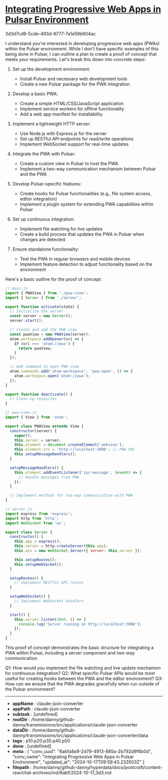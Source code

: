 # [Integrating Progressive Web Apps in Pulsar Environment](https://claude.ai/chat/6abfa8a9-2d79-4913-885a-2b792d9f6b0d)

3d3d7cd9-5cde-493d-9777-7a1e59b604ac

 I understand you're interested in developing progressive web apps (PWAs) within the Pulsar environment. While I don't have specific examples of this being done in Pulsar, I can outline a plan to create a proof of concept that meets your requirements. Let's break this down into concrete steps:

1. Set up the development environment:
   - Install Pulsar and necessary web development tools
   - Create a new Pulsar package for the PWA integration

2. Develop a basic PWA:
   - Create a simple HTML/CSS/JavaScript application
   - Implement service workers for offline functionality
   - Add a web app manifest for installability

3. Implement a lightweight HTTP server:
   - Use Node.js with Express.js for the server
   - Set up RESTful API endpoints for read/write operations
   - Implement WebSocket support for real-time updates

4. Integrate the PWA with Pulsar:
   - Create a custom view in Pulsar to host the PWA
   - Implement a two-way communication mechanism between Pulsar and the PWA

5. Develop Pulsar-specific features:
   - Create hooks for Pulsar functionalities (e.g., file system access, editor integration)
   - Implement a plugin system for extending PWA capabilities within Pulsar

6. Set up continuous integration:
   - Implement file watching for live updates
   - Create a build process that updates the PWA in Pulsar when changes are detected

7. Ensure standalone functionality:
   - Test the PWA in regular browsers and mobile devices
   - Implement feature detection to adjust functionality based on the environment

Here's a basic outline for the proof of concept:

```javascript
// main.js
import { PWAView } from './pwa-view';
import { Server } from './server';

export function activate(state) {
  // Initialize the server
  const server = new Server();
  server.start();

  // Create and add the PWA view
  const pwaView = new PWAView(server);
  atom.workspace.addOpener(uri => {
    if (uri === 'atom://pwa') {
      return pwaView;
    }
  });

  // Add command to open PWA view
  atom.commands.add('atom-workspace', 'pwa:open', () => {
    atom.workspace.open('atom://pwa');
  });
}

export function deactivate() {
  // Clean up resources
}
```

```javascript
// pwa-view.js
import { View } from 'atom';

export class PWAView extends View {
  constructor(server) {
    super();
    this.server = server;
    this.element = document.createElement('webview');
    this.element.src = 'http://localhost:3000'; // PWA URL
    this.setupMessageHandlers();
  }

  setupMessageHandlers() {
    this.element.addEventListener('ipc-message', (event) => {
      // Handle messages from PWA
    });
  }

  // Implement methods for two-way communication with PWA
}
```

```javascript
// server.js
import express from 'express';
import http from 'http';
import WebSocket from 'ws';

export class Server {
  constructor() {
    this.app = express();
    this.server = http.createServer(this.app);
    this.wss = new WebSocket.Server({ server: this.server });

    this.setupRoutes();
    this.setupWebSocket();
  }

  setupRoutes() {
    // Implement RESTful API routes
  }

  setupWebSocket() {
    // Implement WebSocket handlers
  }

  start() {
    this.server.listen(3000, () => {
      console.log('Server running on http://localhost:3000');
    });
  }
}
```

This proof of concept demonstrates the basic structure for integrating a PWA within Pulsar, including a server component and two-way communication.

Q1: How would you implement the file watching and live update mechanism for continuous integration?
Q2: What specific Pulsar APIs would be most useful for creating hooks between the PWA and the editor environment?
Q3: How can we ensure that the PWA degrades gracefully when run outside of the Pulsar environment?

---

* **appName** : claude-json-converter
* **appPath** : claude-json-converter
* **subtask** : [undefined]
* **rootDir** : /home/danny/github-danny/transmissions/src/applications/claude-json-converter
* **dataDir** : /home/danny/github-danny/transmissions/src/applications/claude-json-converter/data
* **tags** : p10.p20.p30.p40.p50
* **done** : [undefined]
* **meta** : {
  "conv_uuid": "6abfa8a9-2d79-4913-885a-2b792d9f6b0d",
  "conv_name": "Integrating Progressive Web Apps in Pulsar Environment",
  "updated_at": "2024-10-17T09:59:43.233503Z"
}
* **filepath** : /home/danny/github-danny/hyperdata/docs/postcraft/content-raw/chat-archives/md/6abf/2024-10-17_3d3.md